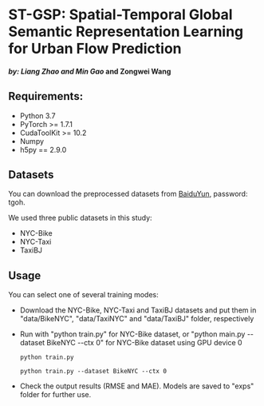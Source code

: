 # ST-GSP: Spatial-Temporal Global Semantic Representation Learning for Urban Flow Prediction 
#### *by: Liang Zhao and Min Gao* and Zongwei Wang


## Requirements:
- Python 3.7
- PyTorch >= 1.7.1
- CudaToolKit >= 10.2
- Numpy
- h5py == 2.9.0

## Datasets
You can download the preprocessed datasets from [BaiduYun](https://pan.baidu.com/s/1zeXvNfDu1BbDvgqcC7HupQ), password: tgoh. 

We used three public datasets in this study:
- NYC-Bike
- NYC-Taxi
- TaxiBJ

## Usage 
You can select one of several training modes:
 - Download the NYC-Bike, NYC-Taxi and TaxiBJ datasets and put them in "data/BikeNYC", "data/TaxiNYC" and "data/TaxiBJ" folder, respectively

 - Run with "python train.py" for NYC-Bike dataset, or "python main.py --dataset BikeNYC --ctx 0" for NYC-Bike dataset using GPU device 0

   ```
   python train.py
   ```

   ```
   python train.py --dataset BikeNYC --ctx 0
   ```

 - Check the output results (RMSE and MAE). Models are saved to "exps" folder for further use.